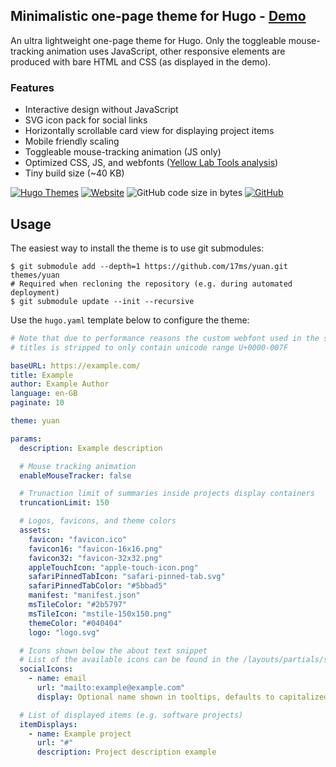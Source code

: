 ## Minimalistic one-page theme for Hugo - [Demo](https://17ms.github.io/yuan/)

An ultra lightweight one-page theme for Hugo. Only the toggleable mouse-tracking animation uses JavaScript, other responsive elements are produced with bare HTML and CSS (as displayed in the demo).

### Features

- Interactive design without JavaScript
- SVG icon pack for social links
- Horizontally scrollable card view for displaying project items
- Mobile friendly scaling
- Toggleable mouse-tracking animation (JS only)
- Optimized CSS, JS, and webfonts ([Yellow Lab Tools analysis](https://yellowlab.tools/result/gpauyycoc9))
- Tiny build size (~40 KB)

[![Hugo Themes](https://img.shields.io/badge/Hugo--Themes-@Yuan-f5429b)](https://themes.gohugo.io/themes/yuan/) [![Website](https://img.shields.io/website?up_message=online&down_message=offline&url=https%3A%2F%2F17ms.github.io%2Fyuan%2F)](https://17ms.github.io/yuan/) ![GitHub code size in bytes](https://img.shields.io/github/languages/code-size/17ms/yuan) [![GitHub](https://img.shields.io/github/license/17ms/yuan)](https://github.com/17ms/yuan/blob/master/LICENSE)

## Usage

The easiest way to install the theme is to use git submodules:

```shell
$ git submodule add --depth=1 https://github.com/17ms/yuan.git themes/yuan
# Required when recloning the repository (e.g. during automated deployment)
$ git submodule update --init --recursive
```

Use the `hugo.yaml` template below to configure the theme:

```yaml
# Note that due to performance reasons the custom webfont used in the site's
# titles is stripped to only contain unicode range U+0000-007F

baseURL: https://example.com/
title: Example
author: Example Author
language: en-GB
paginate: 10

theme: yuan

params:
  description: Example description

  # Mouse tracking animation
  enableMouseTracker: false

  # Trunaction limit of summaries inside projects display containers
  truncationLimit: 150

  # Logos, favicons, and theme colors
  assets:
    favicon: "favicon.ico"
    favicon16: "favicon-16x16.png"
    favicon32: "favicon-32x32.png"
    appleTouchIcon: "apple-touch-icon.png"
    safariPinnedTabIcon: "safari-pinned-tab.svg"
    safariPinnedTabColor: "#5bbad5"
    manifest: "manifest.json"
    msTileColor: "#2b5797"
    msTileIcon: "mstile-150x150.png"
    themeColor: "#040404"
    logo: "logo.svg"

  # Icons shown below the about text snippet
  # List of the available icons can be found in the /layouts/partials/svg.html file
  socialIcons:
    - name: email
      url: "mailto:example@example.com"
      display: Optional name shown in tooltips, defaults to capitalized name

  # List of displayed items (e.g. software projects)
  itemDisplays:
    - name: Example project
      url: "#"
      description: Project description example
```
